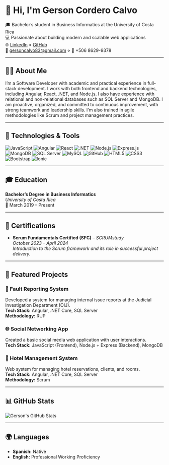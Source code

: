 # 👋 Hi, I'm Gerson Cordero Calvo

🎓 Bachelor’s student in Business Informatics at the University of Costa Rica  
💻 Passionate about building modern and scalable web applications  
🌐 [LinkedIn](https://www.linkedin.com/in/gerson-calvo-b0a3b630b) ⋄ [GitHub](https://github.com/83gerson)  
📧 gersoncalvo83@gmail.com ⋄ 📱 +506 8629-9378  

---

## 🧑‍💻 About Me

I’m a Software Developer with academic and practical experience in full-stack development. I work with both frontend and backend technologies, including Angular, React, .NET, and Node.js. I also have experience with relational and non-relational databases such as SQL Server and MongoDB. I am proactive, organized, and committed to continuous improvement, with strong teamwork and leadership skills. I'm also trained in agile methodologies like Scrum and project management practices.

---

## 🚀 Technologies & Tools

![JavaScript](https://img.shields.io/badge/JavaScript-F7DF1E?style=for-the-badge&logo=javascript&logoColor=black)
![Angular](https://img.shields.io/badge/Angular-DD0031?style=for-the-badge&logo=angular&logoColor=white)
![React](https://img.shields.io/badge/React-20232A?style=for-the-badge&logo=react&logoColor=61DAFB)
![.NET](https://img.shields.io/badge/.NET-512BD4?style=for-the-badge&logo=dotnet&logoColor=white)
![Node.js](https://img.shields.io/badge/Node.js-339933?style=for-the-badge&logo=nodedotjs&logoColor=white)
![Express.js](https://img.shields.io/badge/Express.js-000000?style=for-the-badge&logo=express&logoColor=white)
![MongoDB](https://img.shields.io/badge/MongoDB-4EA94B?style=for-the-badge&logo=mongodb&logoColor=white)
![SQL Server](https://img.shields.io/badge/SQL%20Server-CC2927?style=for-the-badge&logo=microsoftsqlserver&logoColor=white)
![MySQL](https://img.shields.io/badge/MySQL-4479A1?style=for-the-badge&logo=mysql&logoColor=white)
![GitHub](https://img.shields.io/badge/GitHub-181717?style=for-the-badge&logo=github&logoColor=white)
![HTML5](https://img.shields.io/badge/HTML5-E34F26?style=for-the-badge&logo=html5&logoColor=white)
![CSS3](https://img.shields.io/badge/CSS3-1572B6?style=for-the-badge&logo=css3&logoColor=white)
![Bootstrap](https://img.shields.io/badge/Bootstrap-7952B3?style=for-the-badge&logo=bootstrap&logoColor=white)
![Ionic](https://img.shields.io/badge/Ionic-3880FF?style=for-the-badge&logo=ionic&logoColor=white)

---

## 🎓 Education

**Bachelor’s Degree in Business Informatics**  
*University of Costa Rica*  
📅 March 2019 – Present

---

## 📜 Certifications

- **Scrum Fundamentals Certified (SFC)** – *SCRUMstudy*  
  *October 2023 – April 2024*  
  _Introduction to the Scrum framework and its role in successful project delivery._

---

## 🧩 Featured Projects

### 🔧 Fault Reporting System  
Developed a system for managing internal issue reports at the Judicial Investigation Department (OIJ).  
**Tech Stack:** Angular, .NET Core, SQL Server  
**Methodology:** RUP

### 🌐 Social Networking App  
Created a basic social media web application with user interactions.  
**Tech Stack:** JavaScript (Frontend), Node.js + Express (Backend), MongoDB

### 🏨 Hotel Management System  
Web system for managing hotel reservations, clients, and rooms.  
**Tech Stack:** Angular, .NET Core, SQL Server  
**Methodology:** Scrum

---

## 📊 GitHub Stats

![Gerson's GitHub Stats](https://github-readme-stats.vercel.app/api?username=83gerson&show_icons=true&theme=radical)

---

## 🌍 Languages

- **Spanish:** Native  
- **English:** Professional Working Proficiency
